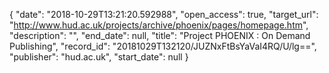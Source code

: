 {
  "date": "2018-10-29T13:21:20.592988", 
  "open_access": true, 
  "target_url": "http://www.hud.ac.uk/projects/archive/phoenix/pages/homepage.htm", 
  "description": "", 
  "end_date": null, 
  "title": "Project PHOENIX : On Demand Publishing", 
  "record_id": "20181029T132120/JUZNxFtBsYaVaI4RQ/U/lg==", 
  "publisher": "hud.ac.uk", 
  "start_date": null
}


